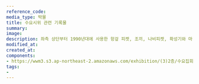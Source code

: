 ```yaml
---
reference_code:
media_type: 박물
title: 수요시위 관련 기록물
summary: 
image:
description: 좌측 상단부터 1990년대에 사용한 헝겊 피켓, 조끼, 나비피켓, 확성기와 마이크, 2011년 1000차 수요시위에서 사용한 손 피켓, 해외에서 전달한 응원 메시지 모음, 수요시위 조끼, 1차 수요시위 개최를 알리는 한국정신대문제대책협의회의 공문, 교통질서유지 조건 통보서이다.
modified_at:
created_at:
components:
- https://wwm3.s3.ap-northeast-2.amazonaws.com/exhibition/(3)2층/수요집회/LHS_0181.jpg
tags:
-
---
```

